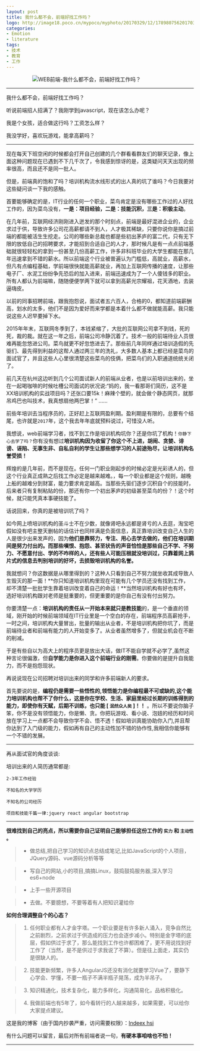 ```yaml
---
layout: post
title: 我什么都不会，前端好找工作吗？
logo: http://image18.poco.cn/mypoco/myphoto/20170329/12/17898075620170329120640032.png
categories:
- Emotion
- literature
tags:
- 技术
- 教育
- 工作
---
```




　　　　　![WEB前端-我什么都不会，前端好找工作吗？](http://image18.poco.cn/mypoco/myphoto/20170329/12/17898075620170329121503094.jpg)




--------------


我什么都不会，前端好找工作吗？



听说前端招人招满了？我刚学到javascript，现在该怎么办呢？



我是个女孩，适合做这行吗？工资怎么样？



我没学好，喜欢玩游戏，能拿高薪吗？



-----------




现在每天下班空闲的时候都会打开自己创建的几个群看看群友们的聊天记录，像上面这种问题现在已遇到不下几千次了，令我感到惊讶的是，这类疑问天天出现的频率很高，而且还不是同一批人。



但是，前端真的饱和了吗？培训机构流水线形式的出人真的坑了谁吗？今日我要对这些疑问谈一下我的感触。



首要能够确定的是，IT行业的任何一个职业，菜鸟肯定是没有哪些工作过的人好找工作的，因为菜鸟没有，**一是：项目经验，二是：技能沉积，三是：积极主动**。



在几年前，互联网经济刚刚进入迸发的那个时刻点，前端是最好混进企业的，企业求过于供，导致许多公司花高薪都请不到人，人才极其稀缺，只要你说你是搞过前端的都能被活生生挖走。公司的哪些新总裁也都是些初出茅庐的富二代，只有无下限的放低自己的招聘要求，才能招到合适自己的人才，那时候凡是有一点点前端基础就很轻轻松的拿到一份甚至几份高薪工作，许多非科班毕业的大学生都能在那几年迅速拿到不错的薪水。所以前端这个行业被普遍认为门槛低，高就业，高薪水，但凡有点编程基础，学前端很快就能高薪就业，再加上互联网传播的速度，让那些电子厂、水泥工纷纷争先恐后的加入进来，前端迅速成为了一个人傻钱多的职业。所有人都认为前端嘛，随随便便学两下就可以拿到高薪光宗耀祖，花天酒地，去装逼嗨皮。




以前的同事招聘前端，跟我抱怨说，面试者五六百人，合格的0，都知道前端薪酬高，划水的太多，他们不是因为爱好而来学都是本着什么都不做就能高薪。我只能说这些人迟早要掉下水。



2015年年末，互联网冬季到了，本钱紧缩了，大批的互联网公司拿不到钱，死的死，裁的裁。就在这一年之后，前端公司冷静沉着了。技术一般的前端待业人员很难再能忽悠进公司。菜鸟就更不好忽悠进去了。那些前几年同样通过培训造假的先驱们、最先得到利益的这帮人通过两三年的洗礼，大多数人基本上都已经是菜鸟的面试官了，并且这些人心里很清楚这些菜鸟的伎俩，把菜鸟们的入职通道统统关闭了。




前几天在杭州这边听到几个公司面试新人的前端从业者，也是以前培训出来的，坐在一起喝咖啡的时候吐槽公司面试的状况说:“妈的，我一看那哥们简历，这不是XX培训机构的实战项目吗？还张口要15k！麻辣个壁的，就会做个静态网页，就那吊鸡巴也叫技术，我真想扇他两巴掌！” ......



前些年培训去当程序员的，正好赶上互联网盈利期。盈利期是有限的，总要有个结尾，也许就是``2017``年，这个我去年年底就预料说过，可惜没人听。



我想说，web前端学习者，找不到工作是培训机构坑你？还是你坑了机构！``你静下心去学了吗？``你有没有想过**培训机构因为收留了你这个不上进，胡闹、贪婪、诽谤、诬陷、无事生非、自私自利的学生让那些想学习的人前途殆尽，让培训机构名誉受损！**



辉煌的是几年前，而不是现在。任何一门职业刚起步的时候必定是光彩诱人的，但这个行业真正成熟之后找工作必定是越来越难。，每一个职业都是这个规则，越晚上船的越难分到财富，能力要求肯定越高。当那些先驱们逐步沉积自个的技能时，后来者只有复制粘贴的份，那还有你一个初出茅庐的初级甚至菜鸟的份？！这个时候，就只能凭真本事硬技能了。




话说回来，你真的是被培训坑了吗？



如今网上喷培训机构的圣斗士不在少数，就像肾吧永远都是肾亏的人去逛，淘宝吧假如没有吧主整天删帖的话估计也同样满是负面信息，真正靠培训改变自己人生的人是很少出来发声的，因为**他们是靠努力，专注、用心去学去做的，他们在培训期间是努力付出的。**而**那些嗔恨、抱怨、甚至状告的声音恰恰是那些自己不学、不努力、不愿意付出、学的不咋样的人，还有些人可能压根就没培训过，只靠着网上鸦片式的信息去判别培训的好坏，去损毁培训机构的名誉。**



我就想问？你这数据是从哪里得到的？这种人只看到自己不努力就坐收其成导致人生毁灭的那一面！**你只知道培训机构里现在可能有几个学员还没有找到工作，却不清楚一批批学生靠着培训改变着自己的命运！**当然培训机构有好也有坏，选好培训机构跟对老师是挺重要的，但更重要的是你自己有没有付出努力。




你要清楚一点：**培训机构的责任从一开始本来就只是教技能**的，是一个垂直的领域，刚开始的时候前端领域在IT行业里是一个空白的存在，前端程序员高薪抢手，一时之间，培训机构大量冒出，批量的输出从业者，不是培训机构把你坑了，而是前端待业者和前端有能力的人开始变多了。从业者虽然增多了，但就业机会在不断的削减。



于是有些自以为高大上的程序员更是放出大话，做IT不能自学就不必学了,虽然这种言论很偏激，但**自学能力是你进入这个前端行业的刚需**。你要做的是提升自我能力，而不是抱怨现状。



再说说现在公司招聘对培训出来的同学和许多前端新人的要求。





首先要说的是，**编程仍是需要一些悟性的,领悟能力是你编程最不可或缺的,这个能力培训机构也帮不了你什么，这是你在学校、生活、家庭里经过长期的训练得到的能力，即使你有天赋，后期不训练，也只能 [ `` 泯然众人矣 `` ]！！** 。所以不要说你脑子笨，你不是没有领悟能力，你是懒、贪。你把玩游戏、看小说、泡妞的经历和时间放在学习上一点都不会导致你学不会、悟不透！假如培训真能协助你入门,并且帮你达到了入门级的能力，假如再有自己的主动性加不错的协作性,我相信你能够有一个不错的发展。



---------------




再从面试官的角度谈谈:



培训出来的人简历通常都是:





``2-3年工作经验``




``不知名的大学学历``





``不知名的公司经历``





``项目和技能千篇一律:jquery react angular bootstrap``



---------------



**很难找到自己的亮点，所以需要你自己证明自己能够担任这份工作的 ``实力`` 和 ``主动性`` 。**




> * 做总结,把自己学习的知识点总结成笔记,比如JavaScript的个人项目，JQuery源码、vue源码分析等等






> * 写自己的网站,小的项目,搞搞Linux，鼓捣鼓捣服务器,深入学习es6+node






> * 上手一些开源项目




> * 去做。不要臆想，不要等着有人把知识灌给你



**如何合理调整自个的心态？**





> 1. 任何职业都有人才金字塔。一个职业要是有许多新人涌入，竞争自然比之前剧烈，之前求过于供造成的压力也会逐步减小。特别是金字塔的底层，假如供过于求了，那么能找到工作也许都困难了，更不用说找到好工作了（当然，是不是供过于求我说了不算）。但是往上面走，其实仍是很缺人的。







> 2. 技能更新频繁，许多人AngularJS还没有消化就要学习Vue了，要静下心学会、学懂，不要一瓶子不满半瓶子晃荡，成为半吊子。





> 3. 知识精通化，技术复杂化，能力多样化，沟通简易化，品格积极化。






> 4. 我做前端也有5年了，如今看转行的人越来越多，如果需要，可以给你大家提点建议。




这是我的博客（由于国内抄袭严重，访问需要权限）：<a href="http://www.indeex.cc">Indeex hsi</a>



有什么问题可以留言，最后对所有前端者说一句，**有硬本事咱啥也不怕！**








---------------










